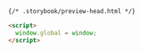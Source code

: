 ```html renderer="common" language="html"
{/* .storybook/preview-head.html */}

<script>
  window.global = window;
</script>
```

